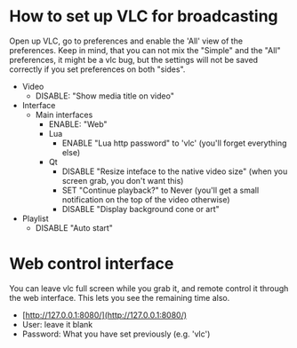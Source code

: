 # How to set up VLC for broadcasting
Open up VLC, go to preferences and enable the 'All' view of the preferences.
Keep in mind, that you can not mix the "Simple" and the "All" preferences,
it might be a vlc bug, but the settings will not be saved correctly if you set preferences on both "sides".


* Video 
    * DISABLE: "Show media title on video"
* Interface
    * Main interfaces  
        * ENABLE: "Web"
        * Lua
            * ENABLE "Lua http password" to 'vlc' (you'll forget everything else)
        * Qt
            * DISABLE "Resize inteface to the native video size" (when you screen grab, you don't want this)
            * SET "Continue playback?" to Never (you'll get a small notification on the top of the video otherwise)
            * DISABLE "Display background cone or art"
* Playlist
    * DISABLE "Auto start"
    
            
# Web control interface
You can leave vlc full screen while you grab it, and remote control it through the web interface.
This lets you see the remaining time also.


 * [http://127.0.0.1:8080/](http://127.0.0.1:8080/)
 * User: leave it blank
 * Password: What you have set previously (e.g. 'vlc')